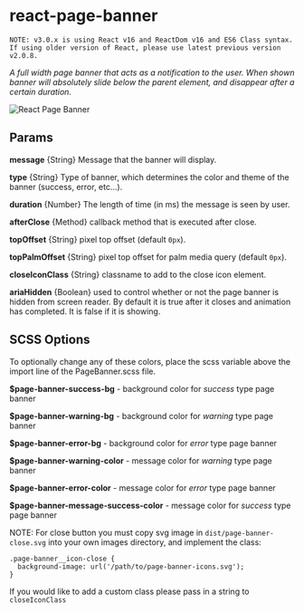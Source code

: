 # react-page-banner

```
NOTE: v3.0.x is using React v16 and ReactDom v16 and ES6 Class syntax. If using older version of React, please use latest previous version v2.0.8.
```
*A full width page banner that acts as a notification to the user. When shown banner will absolutely slide below the parent element, and disappear after a certain duration.*

![React Page Banner](https://github.com/the-unsullied/react-page-banner/blob/demo/page-banner-demo.gif)


## Params

**message** {String} Message that the banner will display.

**type** {String} Type of banner, which determines the color and theme of the banner (success, error, etc...).

**duration** {Number} The length of time (in ms) the message is seen by user.

**afterClose** {Method} callback method that is executed after close.

**topOffset** {String} pixel top offset (default `0px`).

**topPalmOffset** {String} pixel top offset for palm media query (default `0px`).

**closeIconClass** {String} classname to add to the close icon element.

**ariaHidden** {Boolean} used to control whether or not the page banner is hidden from screen reader. By default it is true after it closes and animation has completed. It is false if it is showing.



## SCSS Options
To optionally change any of these colors, place the scss variable above the import line of the PageBanner.scss file.

**$page-banner-success-bg** - background color for *success* type page banner

**$page-banner-warning-bg** - background color for *warning* type page banner

**$page-banner-error-bg** - background color for *error* type page banner

**$page-banner-warning-color** - message color for *warning* type page banner

**$page-banner-error-color** - message color for *error* type page banner

**$page-banner-message-success-color** - message color for *success* type page banner

NOTE: For close button you must copy svg image in `dist/page-banner-close.svg` into your own images directory, and implement the class:
```
.page-banner__icon-close {
  background-image: url('/path/to/page-banner-icons.svg');
}

```

If you would like to add a custom class please pass in a string to `closeIconClass`
